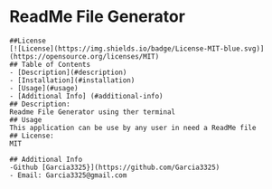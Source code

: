 # ReadMe File Generator
    ##License
    [![License](https://img.shields.io/badge/License-MIT-blue.svg)](https://opensource.org/licenses/MIT)
    ## Table of Contents
    - [Description](#description)
    - [Installation](#installation)
    - [Usage](#usage)
    - [Additional Info] (#additional-info)
    ## Description:
    Readme File Generator using ther terminal
    ## Usage
    This application can be use by any user in need a ReadMe file
    ## License:
    MIT
  
    ## Additional Info
    -Github [Garcia3325}](https://github.com/Garcia3325)
    - Email: Garcia3325@gmail.com 